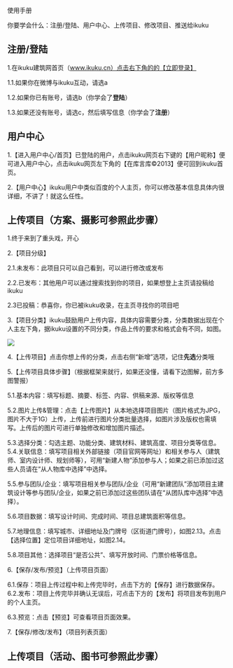 使用手册

你要学会什么：注册/登陆、用户中心、上传项目、修改项目、推送给ikuku

## 注册/登陆


1.在ikuku建筑网首页（www.ikuku.cn）点击右下角的的【立即登录】

1.1.如果你在微博与ikuku互动，请选a

1.2.如果你已有账号，请选b（你学会了**登陆**）

1.3.如果还没有账号，请选c，然后填写信息（你学会了**注册**）


## 用户中心

1.【进入用户中心/首页】已登陆的用户，点击ikuku网页右下键的【用户昵称】便可进入用户中心，点击ikuku网页左下角的【在库言库©2013】便可回到ikuku首页。

2.【用户中心】ikuku用户中类似百度的个人主页，你可以修改基本信息具体内很详细，不讲了！就这么任性。

## 上传项目（方案、摄影可参照此步骤）
1.终于来到了重头戏，开心

2.【项目分级】

2.1.未发布：此项目只可以自己看到，可以进行修改或发布

2.2.已发布：其他用户可以通过搜索找到你的项目，如果想登上主页请投稿给ikuku

2.3已投稿：恭喜你，你已被ikuku收录，在主页寻找你的项目吧

3.【项目分类】ikuku鼓励用户上传内容，具体内容需要分类，分类数据出现在个人主左下角，据ikuku设置的不同分类，作品上传的要求和格式会有不同，如图。

![](http://www.ikuku.cn/wp-content/uploads/user/u1497/POST/p200738/13965142233015-ikuku-yonghuzhongxin-shouce.jpg)

4.【上传项目】点击你想上传的分类，点击右侧“新增”选项，记住**先选**分类哦

5.【上传项目具体步骤】（根据框架来就行，如果还没懂，请看下边图解，前方多图警报）

5.1.基本内容：填写标题、摘要、标签、内容、供稿来源、版权等信息

5.2.图片上传&管理：点击【上传图片】从本地选择项目图片（图片格式为JPG，图片不大于1G）上传，上传前进行图片分类批量选择，如图片涉及版权也需填写。上传后的图片可进行单独修改和增加图片描述。

5.3.选择分类：勾选主题、功能分类、建筑材料、建筑高度、项目分类等信息。
5.4.关联信息：填写项目相关外部链接（项目官网等网址）和相关参与人（建筑师、室内设计师、规划师等），可用“新建人物”添加参与人；如果之前已添加过这些人员请在“从人物库中选择”中选择。

5.5.参与团队/企业：填写项目相关参与团队/企业（可用“新建团队”添加项目主建筑设计等参与团队/企业，如果之前已添加过这些团队请在“从团队库中选择”中选择）。

5.6.项目数据：填写设计时间、完成时间、项目总建筑面积等信息。

5.7.地理信息：填写城市、详细地址及门牌号（区街道门牌号），如图2.13。点击【选择位置】定位项目详细地址，如图2.14。

5.8.项目其他：选择项目“是否公共”、填写开放时间、门票价格等信息。

6.【保存/发布/预览】（上传项目页面）

6.1.保存：项目上传过程中和上传完毕时，点击下方的【保存】进行数据保存。
6.2.发布：项目上传完毕并确认无误后，可点击下方的【发布】将项目发布到用户的个人主页。

6.3.预览：点击【预览】可查看项目页面效果。

7.【保存/修改/发布】（项目列表页面）

## 上传项目（活动、图书可参照此步骤）

